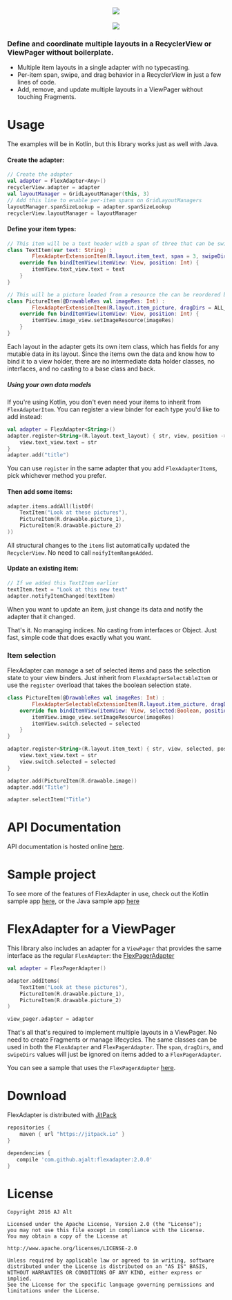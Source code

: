 <h1 align="center">
	<img src="web/wordmark.png">
</h1>

<div align="center">
	<img src="web/sample.gif">
</div>

### Define and coordinate multiple layouts in a RecyclerView or ViewPager without boilerplate.

- Multiple item layouts in a single adapter with no typecasting.
- Per-item span, swipe, and drag behavior in a RecyclerView in just a few lines of code.
- Add, remove, and update multiple layouts in a ViewPager without touching Fragments.

# Usage

The examples will be in Kotlin, but this library works just as well with Java.

#### Create the adapter:

```kotlin
// Create the adapter
val adapter = FlexAdapter<Any>()
recyclerView.adapter = adapter
val layoutManager = GridLayoutManager(this, 3)
// Add this line to enable per-item spans on GridLayoutManagers
layoutManager.spanSizeLookup = adapter.spanSizeLookup
recyclerView.layoutManager = layoutManager
```

#### Define your item types:

``` kotlin
// This item will be a text header with a span of three that can be swiped horizontally to dismiss.
class TextItem(var text: String) :
        FlexAdapterExtensionItem(R.layout.item_text, span = 3, swipeDirs = HORIZONTAL) {
    override fun bindItemView(itemView: View, position: Int) {
        itemView.text_view.text = text
    }
}

// This will be a picture loaded from a resource the can be reordered by dragging in any direction.
class PictureItem(@DrawableRes val imageRes: Int) :
        FlexAdapterExtensionItem(R.layout.item_picture, dragDirs = ALL_DIRS) {
    override fun bindItemView(itemView: View, position: Int) {
        itemView.image_view.setImageResource(imageRes)
    }
}
```

Each layout in the adapter gets its own item class, which has fields for any
mutable data in its layout. Since the items own the data and know how to bind
it to a view holder, there are no intermediate data holder classes, no
interfaces, and no casting to a base class and back.

##### Using your own data models

If you're using Kotlin, you don't even need your items to inherit from `FlexAdapterItem`. You can register a view binder for each type you'd like to add instead:

```kotlin
val adapter = FlexAdapter<String>()
adapter.register<String>(R.layout.text_layout) { str, view, position ->
    view.text_view.text = str
}
adapter.add("title")
```

You can use `register` in the same adapter that you add `FlexAdapterItem`s, pick whichever method you prefer.

#### Then add some items:

```kotlin
adapter.items.addAll(listOf(
    TextItem("Look at these pictures"),
    PictureItem(R.drawable.picture_1),
    PictureItem(R.drawable.picture_2)
))
```

All structural changes to the `items` list automatically updated the `RecyclerView`. No need to call `noifyItemRangeAdded`.

#### Update an existing item:

```kotlin
// If we added this TextItem earlier
textItem.text = "Look at this new text"
adapter.notifyItemChanged(textItem)
```

When you want to update an item, just change its data and notify the adapter that it changed.

That's it. No managing indices. No casting from interfaces or Object. 
Just fast, simple code that does exactly what you want.

### Item selection

FlexAdapter can manage a set of selected items and pass the selection state to your view binders. Just inherit from `FlexAdapterSelectableItem` or use the `register` overload that takes the boolean selection state.

```kotlin
class PictureItem(@DrawableRes val imageRes: Int) :
        FlexAdapterSelectableExtensionItem(R.layout.item_picture, dragDirs = ALL_DIRS) {
    override fun bindItemView(itemView: View, selected:Boolean, position: Int) {
        itemView.image_view.setImageResource(imageRes)
        itemView.switch.selected = selected
    }
}

adapter.register<String>(R.layout.item_text) { str, view, selected, position ->
    view.text_view.text = str
    view.switch.selected = selected
}

adapter.add(PictureItem(R.drawable.image))
adapter.add("Title")

adapter.selectItem("Title")
```

# API Documentation

API documentation is hosted online [here](https://jitpack.io/com/github/ajalt/flexadapter/1.5.0/javadoc/flexadapter/com.github.ajalt.flexadapter/index.html).

# Sample project

To see more of the features of FlexAdapter in use, check out the Kotlin sample app 
[here](sample/src/main/kotlin/com/github/ajalt/flexadapter/sample/MainActivity.kt),
 or the Java sample app 
[here](sample/src/main/java/com/github/ajalt/flexadapter/sample/JavaMainActivity.kt)

# FlexAdapter for a ViewPager

This library also includes an adapter for a `ViewPager` that provides the same interface as the regular `FlexAdapter`: the [FlexPagerAdapter](https://jitpack.io/com/github/ajalt/flexadapter/1.5.0/javadoc/flexadapter/com.github.ajalt.flexadapter/-flex-pager-adapter/index.html)

```kotlin
val adapter = FlexPagerAdapter()

adapter.addItems(
    TextItem("Look at these pictures"),
    PictureItem(R.drawable.picture_1),
    PictureItem(R.drawable.picture_2)
)

view_pager.adapter = adapter
```

That's all that's required to implement multiple layouts in a ViewPager. No need to create Fragments or manage lifecycles. The same classes can be used in both the `FlexAdapter` and `FlexPagerAdapter`. The `span`, `dragDirs`, and `swipeDirs` values will just be ignored on items added to a `FlexPagerAdapter`.

You can see a sample that uses the `FlexPagerAdapter` [here](sample/src/main/kotlin/com/github/ajalt/flexadapter/sample/ViewPagerActivity.kt).

# Download

FlexAdapter is distributed with [JitPack](https://jitpack.io)

```groovy
repositories {
    maven { url "https://jitpack.io" }
}

dependencies {
   compile 'com.github.ajalt:flexadapter:2.0.0'
}
```

# License
```
Copyright 2016 AJ Alt

Licensed under the Apache License, Version 2.0 (the "License");
you may not use this file except in compliance with the License.
You may obtain a copy of the License at

http://www.apache.org/licenses/LICENSE-2.0

Unless required by applicable law or agreed to in writing, software
distributed under the License is distributed on an "AS IS" BASIS,
WITHOUT WARRANTIES OR CONDITIONS OF ANY KIND, either express or implied.
See the License for the specific language governing permissions and
limitations under the License.
```
